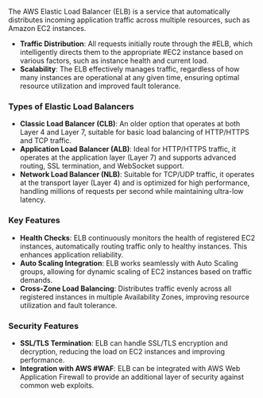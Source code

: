 The AWS Elastic Load Balancer (ELB) is a service that automatically distributes incoming application traffic across multiple resources, such as Amazon EC2 instances.
- **Traffic Distribution**: All requests initially route through the #ELB, which intelligently directs them to the appropriate #EC2 instance based on various factors, such as instance health and current load.
- **Scalability**: The ELB effectively manages traffic, regardless of how many instances are operational at any given time, ensuring optimal resource utilization and improved fault tolerance.
### **Types of Elastic Load Balancers**
- **Classic Load Balancer (CLB)**: An older option that operates at both Layer 4 and Layer 7, suitable for basic load balancing of HTTP/HTTPS and TCP traffic.
- **Application Load Balancer (ALB)**: Ideal for HTTP/HTTPS traffic, it operates at the application layer (Layer 7) and supports advanced routing, SSL termination, and WebSocket support.
- **Network Load Balancer (NLB)**: Suitable for TCP/UDP traffic, it operates at the transport layer (Layer 4) and is optimized for high performance, handling millions of requests per second while maintaining ultra-low latency.

### **Key Features**
- **Health Checks**: ELB continuously monitors the health of registered EC2 instances, automatically routing traffic only to healthy instances. This enhances application reliability.
- **Auto Scaling Integration**: ELB works seamlessly with Auto Scaling groups, allowing for dynamic scaling of EC2 instances based on traffic demands.
- **Cross-Zone Load Balancing**: Distributes traffic evenly across all registered instances in multiple Availability Zones, improving resource utilization and fault tolerance.
### **Security Features**
- **SSL/TLS Termination**: ELB can handle SSL/TLS encryption and decryption, reducing the load on EC2 instances and improving performance.
- **Integration with AWS #WAF**: ELB can be integrated with AWS Web Application Firewall to provide an additional layer of security against common web exploits.